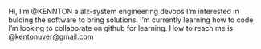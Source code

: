  Hi, I’m @KENNTON a alx-system engineering devops
 I’m interested in bulding the software to bring solutions.
 I’m currently learning how to code
 I’m looking to collaborate on github for learning.
 How to reach me is @kentonuver@gmail.com
